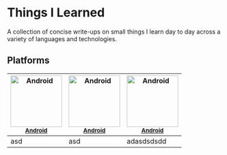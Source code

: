 # Things I Learned

A collection of concise write-ups on small things I learn day to day across a variety of languages and technologies.


## Platforms
| <img src="https://avatars.githubusercontent.com/u/1500684?v=3" width="120px;" alt="Android"/><br /><sub><b>[Android](https://github.com/kodeartisan/things-i-learned/tree/master/android)</b></sub>| <img src="https://avatars.githubusercontent.com/u/1500684?v=3" width="120px;" alt="Android"/><br /><sub><b>[Android](https://github.com/kodeartisan/things-i-learned/tree/master/android)</b></sub> | <img src="https://avatars.githubusercontent.com/u/1500684?v=3" width="120px;" alt="Android"/><br /><sub><b>[Android](https://github.com/kodeartisan/things-i-learned/tree/master/android)</b></sub> |
|--|--|--|
|asd  | asd |adasdsdsdd |

